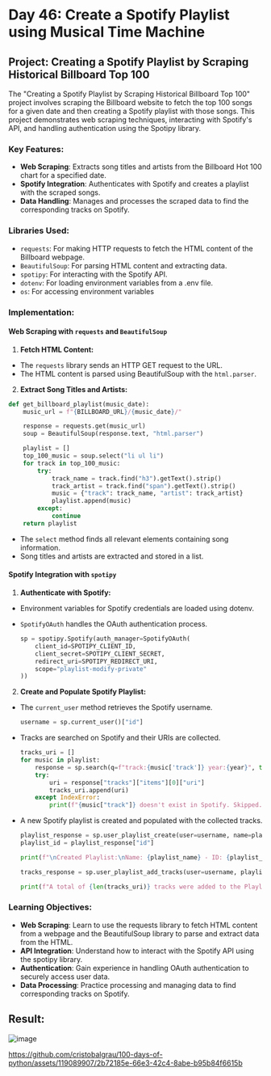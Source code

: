 # Day 46: Create a Spotify Playlist using Musical Time Machine

## Project: Creating a Spotify Playlist by Scraping Historical Billboard Top 100

The "Creating a Spotify Playlist by Scraping Historical Billboard Top 100" project involves scraping the Billboard website to fetch the top 100 songs for a given date and then creating a Spotify playlist with those songs. This project demonstrates web scraping techniques, interacting with Spotify's API, and handling authentication using the Spotipy library.

### Key Features:

- **Web Scraping**: Extracts song titles and artists from the Billboard Hot 100 chart for a specified date.
- **Spotify Integration**: Authenticates with Spotify and creates a playlist with the scraped songs.
- **Data Handling**: Manages and processes the scraped data to find the corresponding tracks on Spotify.

### Libraries Used:

- `requests`: For making HTTP requests to fetch the HTML content of the Billboard webpage.
- `BeautifulSoup`: For parsing HTML content and extracting data.
- `spotipy`: For interacting with the Spotify API.
- `dotenv`: For loading environment variables from a .env file.
- `os`: For accessing environment variables

### Implementation:

#### Web Scraping with `requests` and `BeautifulSoup`

1. **Fetch HTML Content:**
- The `requests` library sends an HTTP GET request to the URL.
- The HTML content is parsed using BeautifulSoup with the `html.parser`.

2. **Extract Song Titles and Artists:**

  ```python
  def get_billboard_playlist(music_date):
      music_url = f"{BILLBOARD_URL}/{music_date}/"
  
      response = requests.get(music_url)
      soup = BeautifulSoup(response.text, "html.parser")
  
      playlist = []
      top_100_music = soup.select("li ul li")
      for track in top_100_music:
          try:
              track_name = track.find("h3").getText().strip()
              track_artist = track.find("span").getText().strip()
              music = {"track": track_name, "artist": track_artist}
              playlist.append(music)
          except:
              continue       
      return playlist
  ```

- The `select` method finds all relevant elements containing song information.
- Song titles and artists are extracted and stored in a list.

#### Spotify Integration with `spotipy`

1. **Authenticate with Spotify:**

- Environment variables for Spotify credentials are loaded using dotenv.
- `SpotifyOAuth` handles the OAuth authentication process.

  ```python
  sp = spotipy.Spotify(auth_manager=SpotifyOAuth(
      client_id=SPOTIPY_CLIENT_ID,
      client_secret=SPOTIPY_CLIENT_SECRET,
      redirect_uri=SPOTIPY_REDIRECT_URI,
      scope="playlist-modify-private"
  ))
  ```

2. **Create and Populate Spotify Playlist:**

- The `current_user` method retrieves the Spotify username.
  ```python
  username = sp.current_user()["id"]
  ```

- Tracks are searched on Spotify and their URIs are collected.
  ```python
  tracks_uri = []
  for music in playlist:
      response = sp.search(q=f"track:{music['track']} year:{year}", type="track", market="US")
      try:
          uri = response["tracks"]["items"][0]["uri"]
          tracks_uri.append(uri)
      except IndexError:
          print(f"{music["track"]} doesn't exist in Spotify. Skipped.")
  ```

- A new Spotify playlist is created and populated with the collected tracks.
  ```python
  playlist_response = sp.user_playlist_create(user=username, name=playlist_name, public=False, description=f"Billboard 100 music for {music_date}")
  playlist_id = playlist_response["id"]
  
  print(f"\nCreated Playlist:\nName: {playlist_name} - ID: {playlist_id}")
  
  tracks_response = sp.user_playlist_add_tracks(user=username, playlist_id=playlist_id, tracks=tracks_uri)
  
  print(f"A total of {len(tracks_uri)} tracks were added to the Playlist!")
  ```

### Learning Objectives:

- **Web Scraping**: Learn to use the requests library to fetch HTML content from a webpage and the BeautifulSoup library to parse and extract data from the HTML.
- **API Integration**: Understand how to interact with the Spotify API using the spotipy library.
- **Authentication**: Gain experience in handling OAuth authentication to securely access user data.
- **Data Processing**: Practice processing and managing data to find corresponding tracks on Spotify.

## Result:

![image](https://github.com/cristobalgrau/100-days-of-python/assets/119089907/8ef2351e-cdf0-4711-96fd-3f4a91aa737a)


https://github.com/cristobalgrau/100-days-of-python/assets/119089907/2b72185e-66e3-42c4-8abe-b95b84f6615b




